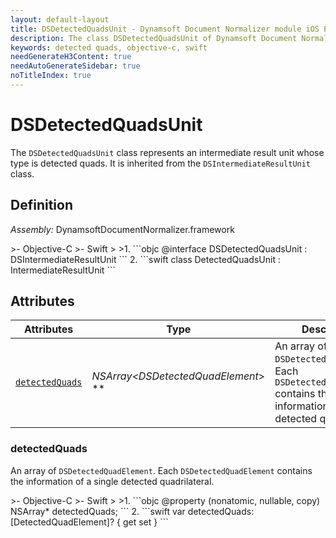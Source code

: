 ```yaml
---
layout: default-layout
title: DSDetectedQuadsUnit - Dynamsoft Document Normalizer module iOS Edition API Reference
description: The class DSDetectedQuadsUnit of Dynamsoft Document Normalizer module represents an intermediate result unit whose type is detected quads. It is inherited from the DSIntermediateResultUnit class.
keywords: detected quads, objective-c, swift
needGenerateH3Content: true
needAutoGenerateSidebar: true
noTitleIndex: true
---
```


# DSDetectedQuadsUnit

The `DSDetectedQuadsUnit` class represents an intermediate result unit whose type is detected quads. It is inherited from the `DSIntermediateResultUnit` class.

## Definition

*Assembly:* DynamsoftDocumentNormalizer.framework

<div class="sample-code-prefix"></div>
>- Objective-C
>- Swift
>
>1. 
```objc
@interface DSDetectedQuadsUnit : DSIntermediateResultUnit
```
2. 
```swift
class DetectedQuadsUnit : IntermediateResultUnit
```

## Attributes

| Attributes | Type | Description |
| ---------- | ---- | ----------- |
| [`detectedQuads`](#detectedquads) | *NSArray<DSDetectedQuadElement*> \** | An array of `DSDetectedQuadElement`. Each `DSDetectedQuadElement` contains the information of a single detected quadrilateral. |

### detectedQuads

An array of `DSDetectedQuadElement`. Each `DSDetectedQuadElement` contains the information of a single detected quadrilateral.

<div class="sample-code-prefix"></div>
>- Objective-C
>- Swift
>
>1. 
```objc
@property (nonatomic, nullable, copy) NSArray<DSDetectedQuadElement*>* detectedQuads;
```
2. 
```swift
var detectedQuads: [DetectedQuadElement]? { get set }
```
